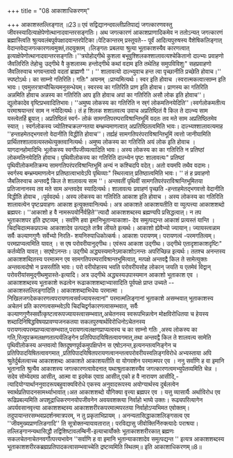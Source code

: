 +++
title = "08 आकाशाधिकरणम्"

+++
आकाशस्तल्लिङ्गात् ॥23॥ एवं सद्विद्यानन्दवल्लीप्रतिपाद्यं जगत्कारणवस्तु जीवस्स्यादित्याक्षेपेणोत्थानादवान्तरसङ्गतिः। अथ जगत्कारणं आकाशप्राणादिकमेव न ततोऽन्यत् जगत्कारणं ब्रह्मास्त्विति श्रुत्यवलंबपूर्वपक्षादवान्तरपेटिका।पेटिकान्तरम् प्रस्तूयते-- पूर्वं आदित्यपुरुषस्य वैशेषिकलिङ्गात् वेदान्तवेद्यजगत्कारणत्वमुक्तं,तदयुक्तम् ।लिङ्गतः प्रबलया श्रुत्या भूताकाशस्यैव कारणत्वात् इत्याक्षेपेणोत्थानादवान्तरसङ्गतिः।''त्रयोहोद्गीथे कुशला बभूवुश्शिलकश्शालावत्यश्चेकितानो दाल्भ्यः प्रवाहणो जैवलिरिति तेहोचुः उद्गीथे वै कुशलास्मः हन्तोद्गीथे कथां वदाम इति तथेतिह समुपविविशुः" सहप्रवाहणो जैवलिरुवाच भगवन्तावग्रे वदतां ब्राह्मणौ ''। '' शालावत्यो दाल्भ्युवाच हन्त त्वा पृच्छानीति प्रच्छेति होवाच।'' स्पष्टोऽर्थः। का साम्नो गतिरिति। गतिः" अयनम् ।प्राप्यमित्यर्थः। स्वर इति होवाच ।स्वरात्मकत्वात्साम्न इति भावः। एवमुत्तरत्राप्यौचित्यमनुसन्धेयम्। स्वरस्य का गतिरिति प्राण इति होवाच। प्राणस्य का गतिरिति अन्नमिति होवाच अन्नस्य का गतिरिति आप इति होवाच अपां का गतिरिति असौ लोक इति होवाच''। द्युलोकादेव वृष्टिप्रभवादितिभावः। ''अमुष्य लोकस्य का गतिरिति न स्र्गं लोकमतिनयेदिति''।स्वर्गलोकमतीत्य परमाश्रयान्तरं साम न नयेदित्यर्थः। तं ह शिलक शशालवत्य उवाच अप्रतिष्ठितं वै किल ते दाल्भ्य साम यस्त्वेतर्हि ब्रूयात्। अप्रतिष्ठितं स्वर्ग- लोकं सामगतिपरम्पराविश्रान्तिभूमिं वदतः तव मते साम अप्रतिष्ठितमेव स्यात् । स्वर्गलोकस्य ज्योतिश्चक्रलग्नतया बम्भ्रम्यमाणत्वात् अप्रतिष्ठितत्वमिति भावः। दाल्भ्यश्शालावत्यमाह ''हन्ताहमेतद्भगवत्तो वेदानीति विद्धीति होवाच''। तर्ह्यहं सामगतिपरंपराविश्रान्तिभूमिं त्वत्तो जानीयामिति प्रार्थितश्शालावत्यस्तथेत्युक्तवानित्यर्थः। अमुष्य लोकस्य का गतिरिति अयं लोक इति होवाच ।यागदानहोमादिभिः भूलोकस्य स्वर्गोपजीव्यत्वादिति भावः। अस्य लोकस्य का का गतिरिति न प्रतिष्ठां लोकमतिनयेदिति होवाच। पृथिवीलोकस्य का गतिरिति दाल्भ्येन पृष्टः शालावत्यः" प्रतिष्ठां पृथिवीलोकमतिक्रम्य सामगतिपरंपरविश्रान्तिभूमिं अन्यं न कश्चिदपि वदेत्। अतो वयमपि तथैव वदामः। स्वर्गस्य बम्भ्रम्यमाणत्वेन प्रतिष्ठात्वाभावेऽपि पृथिव्याः" स्थिरत्वात् प्रतिष्ठात्वमिति भावः। '' तं ह प्रवाहणो जैबलिरुवाच अन्तवद्वै किल ते शालावत्य साम ''। अन्तवतीं पृथिवीं सामगतिपरंपराविश्रान्तिभूमितया प्रतिजानानस्य तव मते साम अन्तवदेव स्यादित्यर्थः। शालावत्यः प्रवाहणं पृच्छति -हन्ताहमेतद्भगवत्तो वेदानीति विद्धीति होवाच ,।पूर्ववदर्थः। अस्य लोकस्य का गतिरिति आकाश इति होवाच । अस्य लोकस्य का गतिरिति शालावत्येन पृष्टःप्रवाहणः आकाश इत्युक्तवानित्यर्थः। अत्र आकाशते आकाशयतीति वा व्युत्पत्त्या आकाशशब्दो ब्रह्मपरः। ''आकाशो ह वै नामरूपयोर्निर्वहिते''त्यादौ आकाशशब्दस्य ब्रह्मण्यपि प्रसिद्धत्वात्। न तप भूताकाशपर इति द्रष्टव्यम् । सर्वाणि हवा इमानिभूतान्याकाशा- देव समुत्पद्यन्त आकाशं प्रत्यस्तं यान्ति । चिदचिदात्मकप्रपञ्चः आकाशादेव उत्पद्यते तत्रैव लीयते इत्यर्थः। आकाशो ह्येवैभ्यो ज्यायान्। ज्यायस्त्वन्नाम सर्वैः कल्याणगुणैः सर्वेभ्यो निरति- शयनिरुपाधिकोत्कर्षः। आकाशः परायणम्। परायणत्वं -परमगतित्वम्। परमप्राप्यत्वमिति यावत् । स एष परोवरीयानुद्गीथः। एवंरूप आकाश उद्गीथः। उद्गीथे एतादृशाकाशदृष्टिः" कर्तव्येति यावत्। सएषोऽनन्तः। उद्गीथे अद्ध्यस्यमानेऽमाकाशोऽनन्तः अपरिच्छिन्न इत्यर्थः। ततश्च अनन्तस्य आकाशशब्दितस्य परमात्मन एव सामगतिपरम्पराविश्रान्तभूमित्वात्, मत्पक्षे अन्तवद्वै किल ते सामेत्युक्तः अन्तवत्वदोषो न प्रसरतीति भावः। परो वरीयोहास्य भवति परोवरीयसोह लोकान् जयति य एतमेवं विद्वान् परोवरीयांसमुद्गीथमुपास्ते-इत्यादि। अत्र उद्गीथे अद्ध्यस्यउपास्यमान आकाशो भूताकाश एव ।आकाशशब्दस्य भूताकाशे रूढत्वेन रूढाकाशशब्दाभ्यासादिति पूर्वपक्षे प्राप्त उच्यते --आकाशस्तल्लिङ्गादिति। आकाशशब्दाभिधेयः परमात्मा । निखिलजगदेककारणत्वपरायणत्वसर्वज्यायस्त्वानां" परमात्मलिङ्गानां भूताकाशे असम्भवात् भूताकाशस्य अचेतनं प्रति कारणत्वसम्भवेऽपि चिदचिद्वर्गकारणत्वासम्भवात्, सर्वैः कल्याणगुणैस्सर्वोत्कृष्टत्वरूपज्यायस्त्वासम्भवात्,अचेतनस्य स्वरूपभिन्नत्वेन मोक्षविरोधितया च हेयस्य शब्दादिनिषिद्धविषयप्रावण्यजनकतया सकलपुरुषार्थविरोधिनोऽचेतनस्य परायणत्वपरमप्राप्यत्वासम्भवात्,परायणत्वलक्षणप्राप्यत्वस्य च का साम्नो गतिः ,अस्य लोकस्य का गति,रित्युपक्रमलक्षणतात्पर्यलिङ्गेन प्रतिपिपादयिषितत्वावगमात्,तथा अन्तवद्वै किल ते शालवत्य सामेति पृथिवीलोकस्य अन्तवत्वो क्तिदूषणपूर्वकमुपक्षिप्तेन स एषोऽनन्त,इत्यनन्तत्वनिङ्गेन च प्रतिपिपादयिषितत्वावगमात् ,प्रतिपिपादयिषितपरायणत्वानन्तत्वपरोवरीयस्वलिङ्गविरोधे अभ्यस्ताया अपि श्रुतेर्दुर्बलत्वाच्च आकाशशब्दः आकाशते आकाशयतीति वा योगवशेन परमात्मपर एव । ननु सर्वाणि ह वा इमानि भूतानाति श्रुत्यैव आकाशस्य जगत्कारणत्वावेदनात् यथाश्रुताकाशस्यैव जगत्कारणत्वमभ्युपेतव्यमिति चेन्न । सदेव सोम्येदमग्र आसीत्, आत्मा वा इदमेक एवाग्र आसीत्,एको ह वै नारायण आसीदि,-त्यादियोग्यार्थाननुवादरूपबहुवाक्यविरोधे एकस्य अनुवादरूपस्य अयोग्यार्थस्य दुर्बलत्वेन स्वार्थप्रतिपादनसामर्थ्याभावात्।अत आकाशशब्दो यौगिक्या वृत्त्या ब्रह्मपर एव । यत्तु व्यासार्यैः अर्थाविरोध एव रूढिप्रबल्यमिति अपशूद्राधिकरणनयोपजीवनेन अवयवशक्त्या निर्वाहो भाष्ये उक्तः। रूढ्यपरित्यागेन अपर्यवसानवृत्त्या आकाशशब्दस्य आकाशशरीरकपरमात्मपरतया निर्वाहोऽप्यभिमत एवोक्तम्। तदुपायान्तरसम्भवप्रदर्शनमात्रपरम्, न तु प्रकृताभिप्रायम् । अनन्यतासिद्धाकाशलिङ्गसत्व एव ''जीवमुख्यप्राणलिङगादि'' ति सूत्रोक्तन्यायावतारात्। परविद्यासु जीवोक्तिर्निरुक्त्यादेः पराश्रया। तल्लिङ्गानन्यथासिद्धौ तद्विशिष्टावलम्बिनी-इत्याचार्योक्तेः भूताकाशशरीरकात् ब्रह्मणः सकलचेतनाचेतनवर्गोत्पत्त्यभावेन ''सर्वाणि ह वा इमानि भूतान्याकाशादेव समुत्पद्यन्त '' इत्यत्र आकाशशब्दस्य भूताकाशशरीरकब्रह्मप्रतिपादकत्वासम्भवाच्चेति द्रष्टव्यमिति स्थितम्॥ इति आकाशाधिकरणम्॥8॥